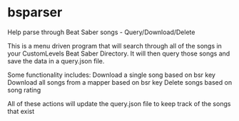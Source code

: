 # bsparser
Help parse through Beat Saber songs - Query/Download/Delete

This is a menu driven program that will search through all of the songs in your CustomLevels Beat Saber Directory. It will then query those songs and save the data in a query.json file.

Some functionality includes:
Download a single song based on bsr key
Download all songs from a mapper based on bsr key
Delete songs based on song rating

All of these actions will update the query.json file to keep track of the songs that exist

